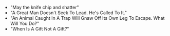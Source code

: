 - "May the knife chip and shatter"
- "A Great Man Doesn't Seek To Lead. He's Called To It."
- "An Animal Caught In A Trap WIll Gnaw Off Its Own Leg To Escape. What Will You Do?"
- "When Is A Gift Not A Gift?"